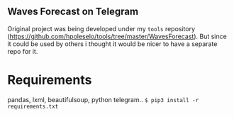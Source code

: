 ## Waves Forecast on Telegram

Original project was being developed under my ``` tools ``` repository (https://github.com/hpoleselo/tools/tree/master/WavesForecast).
But since it could be used by others i thought it would be nicer to have a separate repo for it.

# Requirements

pandas, lxml, beautifulsoup, python telegram..
``` $ pip3 install -r requirements.txt ```